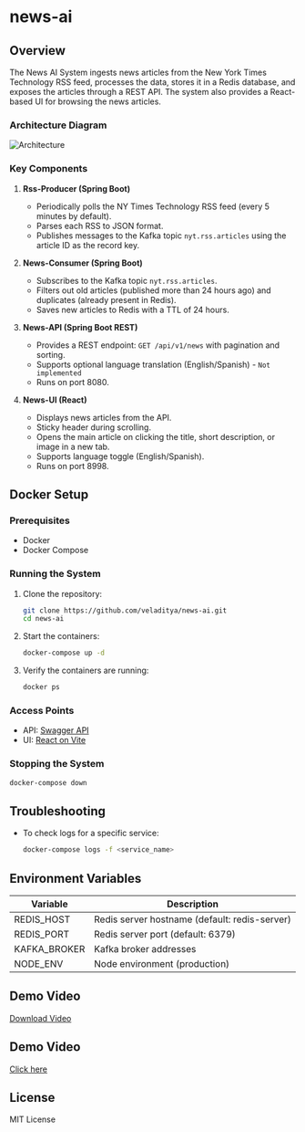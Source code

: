 # news-ai
## Overview

The News AI System ingests news articles from the New York Times Technology RSS feed, processes the data, stores it in a Redis database, and exposes the articles through a REST API. The system also provides a React-based UI for browsing the news articles.

### Architecture Diagram

![Architecture](./path_to_diagram)

### Key Components

1. **Rss-Producer (Spring Boot)**

    * Periodically polls the NY Times Technology RSS feed (every 5 minutes by default).
    * Parses each RSS <item> to JSON format.
    * Publishes messages to the Kafka topic `nyt.rss.articles` using the article ID as the record key.

2. **News-Consumer (Spring Boot)**

    * Subscribes to the Kafka topic `nyt.rss.articles`.
    * Filters out old articles (published more than 24 hours ago) and duplicates (already present in Redis).
    * Saves new articles to Redis with a TTL of 24 hours.

3. **News-API (Spring Boot REST)**

    * Provides a REST endpoint: `GET /api/v1/news` with pagination and sorting.
    * Supports optional language translation (English/Spanish) - `Not implemented`
    * Runs on port 8080.

4. **News-UI (React)**

    * Displays news articles from the API.
    * Sticky header during scrolling.
    * Opens the main article on clicking the title, short description, or image in a new tab.
    * Supports language toggle (English/Spanish).
    * Runs on port 8998.

## Docker Setup

### Prerequisites

* Docker
* Docker Compose

### Running the System

1. Clone the repository:

   ```bash
   git clone https://github.com/veladitya/news-ai.git
   cd news-ai
   ```

2. Start the containers:

   ```bash
   docker-compose up -d
   ```

3. Verify the containers are running:

   ```bash
   docker ps
   ```

### Access Points

* API: [Swagger API](http://localhost:8080/swagger-ui/index.html)
* UI: [React on Vite](http://localhost:8998)

### Stopping the System

```bash
docker-compose down
```

## Troubleshooting

* To check logs for a specific service:

  ```bash
  docker-compose logs -f <service_name>
  ```

## Environment Variables

| Variable      | Description                                   |
| ------------- | --------------------------------------------- |
| REDIS\_HOST   | Redis server hostname (default: redis-server) |
| REDIS\_PORT   | Redis server port (default: 6379)             |
| KAFKA\_BROKER | Kafka broker addresses                        |
| NODE\_ENV     | Node environment (production)                 |

## Demo Video
[Download Video](demo.mp4)

## Demo Video
[Click here](demo.html)
## License

MIT License
